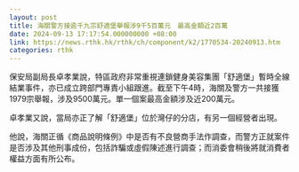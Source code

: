 ```yaml
---
layout: post
title: 海關警方接逾千九宗舒適堡舉報涉9千5百萬元　最高金額近2百萬
date: 2024-09-13 17:17:54.000000000 +08:00
link: https://news.rthk.hk/rthk/ch/component/k2/1770534-20240913.htm
categories: rthk
---
```


保安局副局長卓孝業說，特區政府非常重視連鎖健身美容集團「舒適堡」暫時全線結業事件，亦已成立跨部門專責小組跟進。截至下午4時，海關及警方一共接獲1979宗舉報，涉及9500萬元。單一個案最高金額涉及近200萬元。

卓孝業又說，當局亦正了解「舒適堡」位於灣仔的分店，有另一個經營者出現。

他說，海關正循《商品說明條例》中是否有不良營商手法作調查，而警方正就案件是否涉及其他刑事成份，包括詐騙或虛假陳述進行調查；而消委會稍後將就消費者權益方面有所公布。
